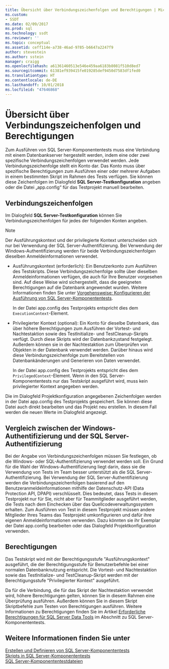```yaml
---
title: Übersicht über Verbindungszeichenfolgen und Berechtigungen | Microsoft-Dokumentation
ms.custom:
- SSDT
ms.date: 02/09/2017
ms.prod: sql
ms.technology: ssdt
ms.reviewer: ''
ms.topic: conceptual
ms.assetid: ceff114e-a738-46ad-9785-b6647a2247f9
author: stevestein
ms.author: sstein
manager: craigg
ms.openlocfilehash: a61361460513e546e459aa6183b8081f510d8ed7
ms.sourcegitcommit: 61381ef939415fe019285def9450d7583df1fed0
ms.translationtype: HT
ms.contentlocale: de-DE
ms.lasthandoff: 10/01/2018
ms.locfileid: "47646868"
---
```

# <a name="overview-of-connection-strings-and-permissions"></a>Übersicht über Verbindungszeichenfolgen und Berechtigungen
Zum Ausführen von SQL Server-Komponententests muss eine Verbindung mit einem Datenbankserver hergestellt werden, indem eine oder zwei spezifische Verbindungszeichenfolgen verwendet werden. Jede Verbindungszeichenfolge stellt ein Konto dar. Das Konto muss über spezifische Berechtigungen zum Ausführen einer oder mehrerer Aufgaben in einem bestimmten Skript im Rahmen des Tests verfügen. Sie können diese Zeichenfolgen im Dialogfeld **SQL Server-Testkonfiguration** angeben oder die Datei „app.config“ für das Testprojekt manuell bearbeiten.  
  
## <a name="connection-strings"></a>Verbindungszeichenfolgen  
Im Dialogfeld **SQL Server-Testkonfiguration** können Sie Verbindungszeichenfolgen für jedes der folgenden Konten angeben.  
  
> [!NOTE]  
> Der Ausführungskontext und der privilegierte Kontext unterscheiden sich nur bei Verwendung der SQL Server-Authentifizierung. Bei Verwendung der Windows-Authentifizierung werden für beide Verbindungszeichenfolgen dieselben Anmeldeinformationen verwendet.  
  
-   Ausführungskontext (erforderlich): Ein Benutzerkonto zum Ausführen des Testskripts. Diese Verbindungszeichenfolge sollte über dieselben Anmeldeinformationen verfügen, die auch für Ihre Benutzer vorgesehen sind. Auf diese Weise wird sichergestellt, dass die geeigneten Berechtigungen auf die Datenbank angewendet wurden. Weitere Informationen finden Sie unter [Vorgehensweise: Konfigurieren der Ausführung von SQL Server-Komponententests](../ssdt/how-to-configure-sql-server-unit-test-execution.md).  
  
    In der Datei app.config des Testprojekts entspricht dies dem `ExecutionContext`-Element.  
  
-   Privilegierter Kontext (optional): Ein Konto für dieselbe Datenbank, das über höhere Berechtigungen zum Ausführen der Vortest- und Nachtestaktion sowie des TestInitialize- und TestCleanup-Skripts verfügt. Durch diese Skripts wird der Datenbankzustand festgelegt. Außerdem können sie in der Nachtestaktion zum Überprüfen von Objekten in der Datenbank verwendet werden. Darüber hinaus wird diese Verbindungszeichenfolge zum Bereitstellen von Datenbankänderungen und Generieren von Daten verwendet.  
  
    In der Datei app.config des Testprojekts entspricht dies dem `PrivilegedContext`-Element. Wenn in den SQL Server-Komponententests nur das Testskript ausgeführt wird, muss kein privilegierter Kontext angegeben werden.  
  
Die im Dialogfeld Projektkonfiguration angegebenen Zeichenfolgen werden in der Datei app.config des Testprojekts gespeichert. Sie können diese Datei auch direkt bearbeiten und das Projekt neu erstellen. In diesem Fall werden die neuen Werte im Dialogfeld angezeigt.  
  
## <a name="windows-authentication-versus-sql-server-authentication"></a>Vergleich zwischen der Windows-Authentifizierung und der SQL Server-Authentifizierung  
Bei der Angabe von Verbindungszeichenfolgen müssen Sie festlegen, ob die Windows- oder SQL-Authentifizierung verwendet werden soll. Ein Grund für die Wahl der Windows-Authentifizierung liegt darin, dass sie die Verwendung von Tests im Team besser unterstützt als die SQL Server-Authentifizierung. Bei Verwendung der SQL Server-Authentifizierung werden die Verbindungszeichenfolgen basierend auf den Benutzeranmeldeinformationen mithilfe der Datenschutz-API (Data Protection API, DPAPI) verschlüsselt. Dies bedeutet, dass Tests in diesem Testprojekt nur für Sie, nicht aber für Teammitglieder ausgeführt werden, die Tests nach dem Einchecken über das Quellcodeverwaltungssystem erhalten. Zum Ausführen von Test in diesem Testprojekt müssen andere Mitglieder Ihres Teams das Testprojekt umkonfigurieren und dafür ihre eigenen Anmeldeinformationen verwenden. Dazu könnten sie ihr Exemplar der Datei app.config bearbeiten oder das Dialogfeld Projektkonfiguration verwenden.  
  
## <a name="permissions"></a>Berechtigungen  
Das Testskript wird mit der Berechtigungsstufe "Ausführungskontext" ausgeführt, die der Berechtigungsstufe für Benutzerbefehle bei einer normalen Datenbanknutzung entspricht. Die Vortest- und Nachtestaktion sowie das TestInitialize- und TestCleanup-Skript werden mit der Berechtigungsstufe "Privilegierter Kontext" ausgeführt.  
  
Da für die Verbindung, die für das Skript der Nachtestaktion verwendet wird, höhere Berechtigungen gelten, können Sie in diesem Rahmen eine Überprüfung ausführen. Außerdem können Sie in diesem Skript Skriptbefehle zum Testen von Berechtigungen ausführen. Weitere Informationen zu Berechtigungen finden Sie im Artikel [Erforderliche Berechtigungen für SQL Server Data Tools](../ssdt/required-permissions-for-sql-server-data-tools.md) im Abschnitt zu SQL Server-Komponententests.  
  
## <a name="see-also"></a>Weitere Informationen finden Sie unter  
[Erstellen und Definieren von SQL Server-Komponententests](../ssdt/creating-and-defining-sql-server-unit-tests.md)  
[Skripts in SQL Server-Komponententests](../ssdt/scripts-in-sql-server-unit-tests.md)  
[SQL Server-Komponententestdateien](../ssdt/sql-server-unit-test-files.md)  
  

